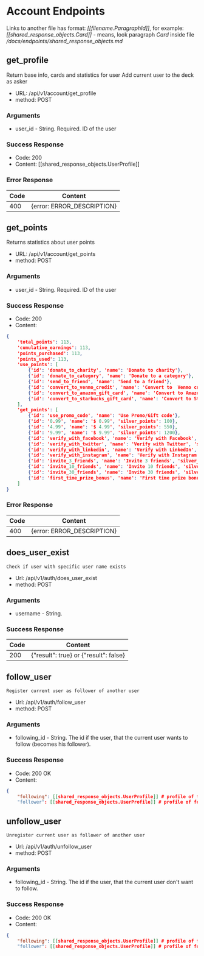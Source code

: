 # Account Endpoints

Links to another file has format: *[[filename.ParagraphId]]*, for example: *[[shared_response_objects.Card]]* - means, 
look paragraph _Card_ inside file _/docs/endpoints/shared_response_objects.md_


## get_profile

Return base info, cards and statistics for user
Add current user to the deck as asker

 - URL: /api/v1/account/get_profile
 - method: POST

### Arguments
 - user_id - String. Required. ID of the user

### Success Response

 - Code: 200
 - Content: [[shared_response_objects.UserProfile]]

### Error Response

| Code | Content |
|--- | --- |
| 400 | {error: ERROR_DESCRIPTION} |


## get_points

Returns statistics about user points

 - URL: /api/v1/account/get_points
 - method: POST

### Arguments
 - user_id - String. Required. ID of the user

### Success Response

 - Code: 200
 - Content:
```json
{
    'total_points': 113,
    'cumulative_earnings': 113,
    'points_purchased': 113,
    'points_used': 113,
    'use_points': [
        {'id': 'donate_to_charity', 'name': 'Donate to charity'},
        {'id': 'donate_to_category', 'name': 'Donate to a category'},
        {'id': 'send_to_friend', 'name': 'Send to a friend'},
        {'id': 'convert_to_venmo_credit', 'name': 'Convert to  Venmo credit'},
        {'id': 'convert_to_amazon_gift_card', 'name': 'Convert to Amazon Gift card'},
        {'id': 'convert_to_starbucks_gift_card', 'name': 'Convert to Starbucks Gift card'},
    ],
    'get_points': [
        {'id': 'use_promo_code', 'name': 'Use Promo/Gift code'},
        {'id': '0.99', 'name': '$ 0.99', 'silver_points': 100},
        {'id': '4.99', 'name': '$ 4.99', 'silver_points': 550},
        {'id': '9.99', 'name': '$ 9.99', 'silver_points': 1200},
        {'id': 'verify_with_facebook', 'name': 'Verify with Facebook', 'silver_points': 25},
        {'id': 'verify_with_twitter', 'name': 'Verify with Twitter', 'silver_points': 25},
        {'id': 'verify_with_linkedin', 'name': 'Verify with LinkedIn', 'silver_points': 25},
        {'id': 'verify_with_instagram', 'name': 'Verify with Instagram', 'silver_points': 25},
        {'id': 'invite_3_friends', 'name': 'Invite 3 friends', 'silver_points': 50},
        {'id': 'invite_10_friends', 'name': 'Invite 10 friends', 'silver_points': 50},
        {'id': 'invite_30_friends', 'name': 'Invite 30 friends', 'silver_points': 100},
        {'id': 'first_time_prize_bonus', 'name': 'First time prize bonus', 'silver_points': 500},
    ]
}
```

### Error Response

| Code | Content |
|--- | --- |
| 400 | {error: ERROR_DESCRIPTION} |


## does_user_exist

    Check if user with specific user name exists

 - Url: /api/v1/auth/does_user_exist
 - method: POST

### Arguments
  - username - String. 

### Success Response

| Code | Content |
|--- | --- |
| 200 | {"result": true} or {"result": false} |


## follow_user

    Register current user as follower of another user

 - Url: /api/v1/auth/follow_user
 - method: POST

### Arguments
  - following_id - String. The id if the user, that the current user wants to follow (becomes his follower).

### Success Response

 - Code: 200 OK
 - Content:
```json
{
    "following": [[shared_response_objects.UserProfile]] # profile of following user
    "follower": [[shared_response_objects.UserProfile]] # profile of follower user
```


## unfollow_user

    Unregister current user as follower of another user

 - Url: /api/v1/auth/unfollow_user
 - method: POST

### Arguments
  - following_id - String. The id if the user, that the current user don't want to follow.

### Success Response

 - Code: 200 OK
 - Content:
```json
{
    "following": [[shared_response_objects.UserProfile]] # profile of following user
    "follower": [[shared_response_objects.UserProfile]] # profile of follower user
```
